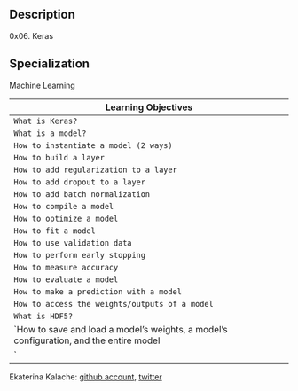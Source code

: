 ## Description
0x06. Keras
## Specialization
Machine Learning

| Learning Objectives  |
| ---------------- |
|    `What is Keras?`   |
|    `What is a model?`   |
|    `How to instantiate a model (2 ways)`   |
|    `How to build a layer`   |
|    `How to add regularization to a layer`   |
|    `How to add dropout to a layer`   |
|    `How to add batch normalization`   |
|    `How to compile a model`   |
|    `How to optimize a model`   |
|    `How to fit a model`   |
|    `How to use validation data`   |
|    `How to perform early stopping`   |
|    `How to measure accuracy`   |
|    `How to evaluate a model`   |
|    `How to make a prediction with a model`   |
|    `How to access the weights/outputs of a model`   |
|    `What is HDF5?`   |
|    `How to save and load a model’s weights, a model’s configuration, and the entire model
`   |

Ekaterina Kalache: [github account](https://github.com/KatyaKalache), [twitter](https://twitter.com/KatyaKalache)
